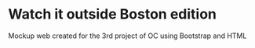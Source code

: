 # Watch it outside Boston edition
 Mockup web created for the 3rd project of OC using Bootstrap and HTML
